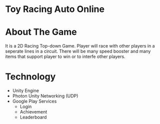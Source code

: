 # Toy Racing Auto Online
# About The Game
It is a 2D Racing Top-down Game. Player will race with other players in a seperate lines in a circuit. There will be many speed booster and many items that support player to win or to interfe other players.
# Technology
- Unity Engine
- Photon Unity Networking (UDP)
- Google Play Services
    - Login
    - Achievement
    - Leaderboard
